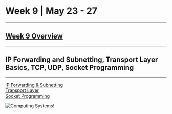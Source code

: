 # Week 9 | May 23 - 27
---
## [Week 9 Overview](https://seattleu.instructure.com/courses/1602598/pages/week-9-synopsis)
---
## IP Forwarding and Subnetting, Transport Layer Basics, TCP, UDP, Socket Programming
---

[IP Forwarding & Subnetting](pages/forwarding.md) <br>
[Transport Layer](pages/transport.md) <br>
[Socket Programming](pages/layer.md) <br>

![Computing Systems!](https://i.pcmag.com/imagery/articles/05NOZNN6wQ8gKX5w1oXMKE1-19.fit_lim.v1614967445.jpg)
